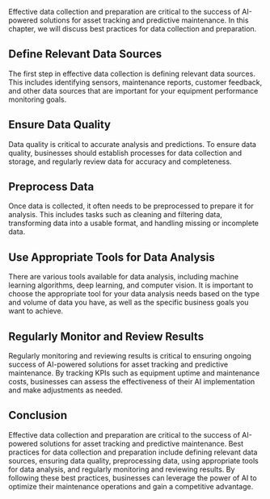 
Effective data collection and preparation are critical to the success of AI-powered solutions for asset tracking and predictive maintenance. In this chapter, we will discuss best practices for data collection and preparation.

Define Relevant Data Sources
----------------------------

The first step in effective data collection is defining relevant data sources. This includes identifying sensors, maintenance reports, customer feedback, and other data sources that are important for your equipment performance monitoring goals.

Ensure Data Quality
-------------------

Data quality is critical to accurate analysis and predictions. To ensure data quality, businesses should establish processes for data collection and storage, and regularly review data for accuracy and completeness.

Preprocess Data
---------------

Once data is collected, it often needs to be preprocessed to prepare it for analysis. This includes tasks such as cleaning and filtering data, transforming data into a usable format, and handling missing or incomplete data.

Use Appropriate Tools for Data Analysis
---------------------------------------

There are various tools available for data analysis, including machine learning algorithms, deep learning, and computer vision. It is important to choose the appropriate tool for your data analysis needs based on the type and volume of data you have, as well as the specific business goals you want to achieve.

Regularly Monitor and Review Results
------------------------------------

Regularly monitoring and reviewing results is critical to ensuring ongoing success of AI-powered solutions for asset tracking and predictive maintenance. By tracking KPIs such as equipment uptime and maintenance costs, businesses can assess the effectiveness of their AI implementation and make adjustments as needed.

Conclusion
----------

Effective data collection and preparation are critical to the success of AI-powered solutions for asset tracking and predictive maintenance. Best practices for data collection and preparation include defining relevant data sources, ensuring data quality, preprocessing data, using appropriate tools for data analysis, and regularly monitoring and reviewing results. By following these best practices, businesses can leverage the power of AI to optimize their maintenance operations and gain a competitive advantage.
